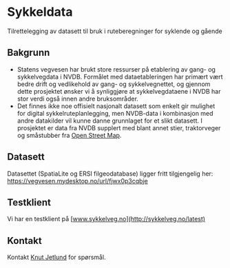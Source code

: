# Sykkeldata
Tilrettelegging av datasett til bruk i ruteberegninger for syklende og gående

## Bakgrunn
* Statens vegvesen har brukt store ressurser på etablering av gang- og sykkelvegdata i NVDB. Formålet med dataetableringen har primært vært bedre drift og vedlikehold av gang- og sykkelvegnettet, og gjennom dette prosjektet ønsker vi å synliggjøre at sykkelvegdataene i NVDB har stor verdi også innen andre bruksområder.
* Det finnes ikke noe offisielt nasjonalt datasett som enkelt gir mulighet for digital sykkelruteplanlegging, men NVDB-data i kombinasjon med andre datakilder vil kunne danne grunnlaget for et slikt datasett. I prosjektet er data fra NVDB supplert med blant annet stier, traktorveger og småstubber fra [Open Street Map](www.openstreetmap.org).

## Datasett
Datasettet (SpatiaLite og ERSI filgeodatabase) ligger fritt tilgjengelig her: https://vegvesen.mydesktop.no/url/fjwx0p3cqbje

## Testklient
Vi har en testklient på [www.sykkelveg.no](http://sykkelveg.no/latest)

## Kontakt
Kontakt [Knut Jetlund](mailto:knut.jetlund@vegvesen.no) for spørsmål.

